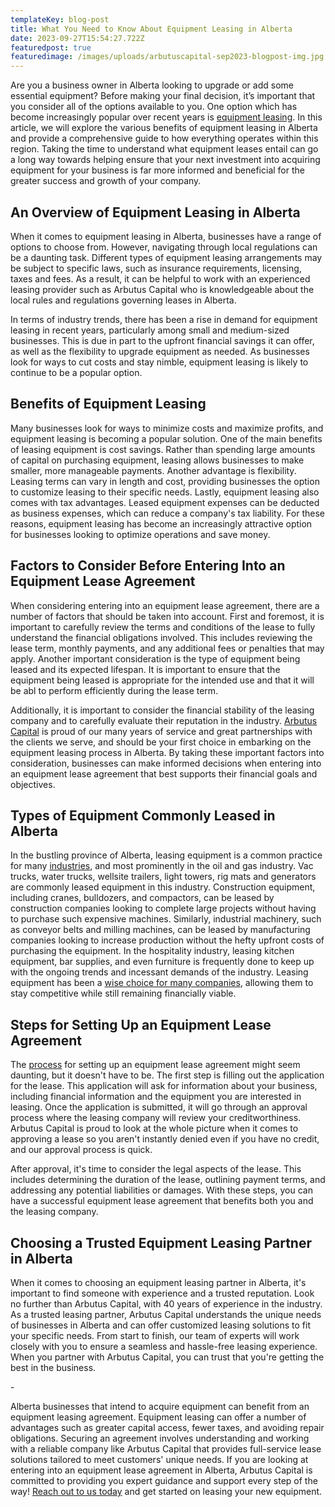 ```yaml
---
templateKey: blog-post
title: What You Need to Know About Equipment Leasing in Alberta
date: 2023-09-27T15:54:27.722Z
featuredpost: true
featuredimage: /images/uploads/arbutuscapital-sep2023-blogpost-img.jpg
---
```

Are you a business owner in Alberta looking to upgrade or add some essential equipment? Before making your final decision, it’s important that you consider all of the options available to you. One option which has become increasingly popular over recent years is [equipment leasing](https://arbutuscapital.com/blog/growing-your-business-with-equipment-leasing/). In this article, we will explore the various benefits of equipment leasing in Alberta and provide a comprehensive guide to how everything operates within this region. Taking the time to understand what equipment leases entail can go a long way towards helping ensure that your next investment into acquiring equipment for your business is far more informed and beneficial for the greater success and growth of your company.

## An Overview of Equipment Leasing in Alberta

When it comes to equipment leasing in Alberta, businesses have a range of options to choose from. However, navigating through local regulations can be a daunting task. Different types of equipment leasing arrangements may be subject to specific laws, such as insurance requirements, licensing, taxes and fees. As a result, it can be helpful to work with an experienced leasing provider such as Arbutus Capital who is knowledgeable about the local rules and regulations governing leases in Alberta.

In terms of industry trends, there has been a rise in demand for equipment leasing in recent years, particularly among small and medium-sized businesses. This is due in part to the upfront financial savings it can offer, as well as the flexibility to upgrade equipment as needed. As businesses look for ways to cut costs and stay nimble, equipment leasing is likely to continue to be a popular option.

## Benefits of Equipment Leasing 

Many businesses look for ways to minimize costs and maximize profits, and equipment leasing is becoming a popular solution. One of the main benefits of leasing equipment is cost savings. Rather than spending large amounts of capital on purchasing equipment, leasing allows businesses to make smaller, more manageable payments. Another advantage is flexibility. Leasing terms can vary in length and cost, providing businesses the option to customize leasing to their specific needs. Lastly, equipment leasing also comes with tax advantages. Leased equipment expenses can be deducted as business expenses, which can reduce a company's tax liability. For these reasons, equipment leasing has become an increasingly attractive option for businesses looking to optimize operations and save money.

## Factors to Consider Before Entering Into an Equipment Lease Agreement

When considering entering into an equipment lease agreement, there are a number of factors that should be taken into account. First and foremost, it is important to carefully review the terms and conditions of the lease to fully understand the financial obligations involved. This includes reviewing the lease term, monthly payments, and any additional fees or penalties that may apply. Another important consideration is the type of equipment being leased and its expected lifespan. It is important to ensure that the equipment being leased is appropriate for the intended use and that it will be abl to perform efficiently during the lease term. 

Additionally, it is important to consider the financial stability of the leasing company and to carefully evaluate their reputation in the industry. [Arbutus Capital](https://arbutuscapital.com/about-us) is proud of our many years of service and great partnerships with the clients we serve, and should be your first choice in embarking on the equipment leasing process in Alberta. By taking these important factors into consideration, businesses can make informed decisions when entering into an equipment lease agreement that best supports their financial goals and objectives.

## Types of Equipment Commonly Leased in Alberta 

In the bustling province of Alberta, leasing equipment is a common practice for many [industries](https://arbutuscapital.com/industries), and most prominently in the oil and gas industry. Vac trucks, water trucks, wellsite trailers, light towers, rig mats and generators are commonly leased equipment in this industry. Construction equipment, including cranes, bulldozers, and compactors, can be leased by construction companies looking to complete large projects without having to purchase such expensive machines. Similarly, industrial machinery, such as conveyor belts and milling machines, can be leased by manufacturing companies looking to increase production without the hefty upfront costs of purchasing the equipment. In the hospitality industry, leasing kitchen equipment, bar supplies, and even furniture is frequently done to keep up with the ongoing trends and incessant demands of the industry. Leasing equipment has been a [wise choice for many companies](https://arbutuscapital.com/success-stories), allowing them to stay competitive while still remaining financially viable.

## Steps for Setting Up an Equipment Lease Agreement 

The [process](https://arbutuscapital.com/how-it-works) for setting up an equipment lease agreement might seem daunting, but it doesn't have to be. The first step is filling out the application for the lease. This application will ask for information about your business, including financial information and the equipment you are interested in leasing. Once the application is submitted, it will go through an approval process where the leasing company will review your creditworthiness. Arbutus Capital is proud to look at the whole picture when it comes to approving a lease so you aren't instantly denied even if you have no credit, and our approval process is quick. 

After approval, it's time to consider the legal aspects of the lease. This includes determining the duration of the lease, outlining payment terms, and addressing any potential liabilities or damages. With these steps, you can have a successful equipment lease agreement that benefits both you and the leasing company.

## Choosing a Trusted Equipment Leasing Partner in Alberta

When it comes to choosing an equipment leasing partner in Alberta, it's important to find someone with experience and a trusted reputation. Look no further than Arbutus Capital, with 40 years of experience in the industry. As a trusted leasing partner, Arbutus Capital understands the unique needs of businesses in Alberta and can offer customized leasing solutions to fit your specific needs. From start to finish, our team of experts will work closely with you to ensure a seamless and hassle-free leasing experience. When you partner with Arbutus Capital, you can trust that you're getting the best in the business.

\-

Alberta businesses that intend to acquire equipment can benefit from an equipment leasing agreement. Equipment leasing can offer a number of advantages such as greater capital access, fewer taxes, and avoiding repair obligations. Securing an agreement involves understanding and working with a reliable company like Arbutus Capital that provides full-service lease solutions tailored to meet customers' unique needs. If you are looking at entering into an equipment lease agreement in Alberta, Arbutus Capital is committed to providing you expert guidance and support every step of the way! [Reach out to us today](https://arbutuscapital.com/contact-us) and get started on leasing your new equipment.